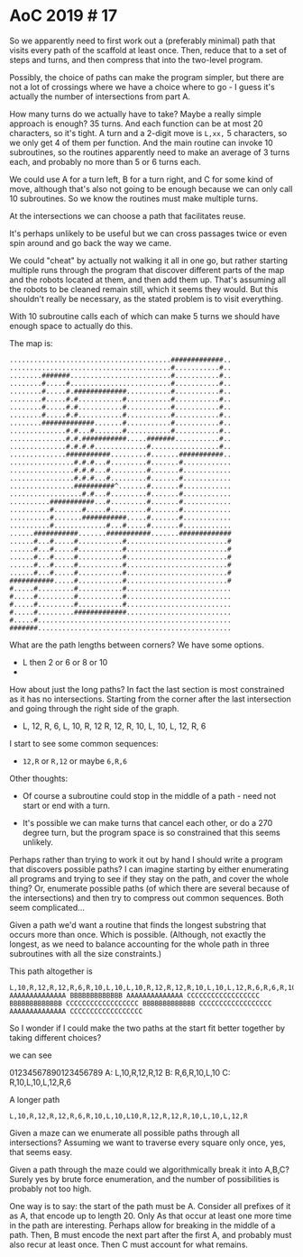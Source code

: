 # AoC 2019 # 17

So we apparently need to first work out a (preferably minimal) path
that visits every path of the scaffold at least once. Then, reduce that
to a set of steps and turns, and then compress that into the two-level
program.

Possibly, the choice of paths can make the program simpler, but there
are not a lot of crossings where we have a choice where to go - I 
guess it's actually the number of intersections from part A.

How many turns do we actually have to take? Maybe a really simple 
approach is enough? 35 turns. And each function can be at most 20 characters, 
so it's tight. A turn and a 2-digit move is `L,xx,` 5 characters, so we only
get 4 of them per function. And the main routine can invoke 10 subroutines, so 
the routines apparently need to make an average of 3 turns each, and probably
no more than 5 or 6 turns each.

We could use A for a turn left, B for a turn right, and C for some kind of
move, although that's also not going to be enough because we can only call
10 subroutines. So we know the routines must make multiple turns.

At the intersections we can choose a path that facilitates reuse.

It's perhaps unlikely to be useful but we can cross passages twice or
even spin around and go back the way we came.

We could "cheat" by actually not walking it all in one go, but rather
starting multiple runs through the program that discover different
parts of the map and the robots located at them, and then add them
up. That's assuming all the robots to be cleaned remain still, which
it seems they would. But this shouldn't really be necessary, as the 
stated problem is to visit everything.

With 10 subroutine calls each of which can make 5 turns we should have
enough space to actually do this.

The map is:

```
........................................#############..
........................................#...........#..
........#######.........................#...........#..
........#.....#.........................#...........#..
........#.....#.#############...........#...........#..
........#.....#.#...........#...........#...........#..
........#.....#.#...........#...........#...........#..
........#.....#.#...........#...........#...........#..
........#############.......#...........#...........#..
..............#.#...#.......#...........#...........#..
..............#.#.###########.....#######...........#..
..............#.#.#.#.............#.................#..
..............###########.........#.......###########..
................#.#.#...#.........#.......#............
................#.#.#...#.........#.......#............
................#.#.#...#.........#.......#............
................##########^.......#.......#............
..................#.#...#.........#.......#............
..........###########...#.........#.......#............
..........#.......#.....#.........#.......#............
..........#.......###########.....#.......#............
..........#.............#...#.....#.......#............
......###########.......###########.......#############
......#...#.....#...........#.........................#
......#...#.....#...........#.........................#
......#...#.....#...........#.........................#
......#...#.....#...........#.........................#
......#...#.....#...........#.........................#
###########.....#...........#.........................#
#.....#.........#...........#..........................
#.....#.........#...........#..........................
#.....#.........#...........#..........................
#.....#.........#############..........................
#.....#................................................
#######................................................
```

What are the path lengths between corners? We have some 
options. 

- L then 2 or 6 or 8 or 10
- 

How about just the long paths? In fact the last section
is most constrained as it has no intersections. Starting from
the corner after the last intersection and going through the
right side of the graph.

- L, 12, R, 6, L, 10, R, 12 R, 12, R, 10, L, 10, L, 12, R, 6

I start to see some common sequences:

- `12,R` or `R,12` or maybe `6,R,6`

Other thoughts:

- Of course a subroutine could stop in the middle of 
  a path - need not start or end with a turn.

- It's possible we can make turns that cancel each 
  other, or do a 270 degree turn, but the program space
  is so constrained that this seems unlikely.

Perhaps rather than trying to work it out by hand I should 
write a program that discovers possible paths? I can imagine
starting by either enumerating all programs and trying to see
if they stay on the path, and cover the whole thing? Or,
enumerate possible paths (of which there are several because of the 
intersections) and then try to compress out common sequences. Both seem
complicated...

Given a path we'd want a routine that finds the longest substring that
occurs more than once. Which is possible. (Although, not exactly the longest, as we
need to balance accounting for the whole path in three subroutines with 
all the size constraints.)

This path altogether is 

    L,10,R,12,R,12,R,6,R,10,L,10,L,10,R,12,R,12,R,10,L,10,L,12,R,6,R,6,R,10,L,10,R,10,L,10,L,12,R,6,R,6,R,10,L,10,R,10,L,10,L,12,R,6,L,10,R,12,R,12,R,10,L,10,L,12,R,6
    AAAAAAAAAAAAAA BBBBBBBBBBBBB AAAAAAAAAAAAAA CCCCCCCCCCCCCCCCCC BBBBBBBBBBBBB CCCCCCCCCCCCCCCCCC BBBBBBBBBBBBB CCCCCCCCCCCCCCCCCC AAAAAAAAAAAAAA CCCCCCCCCCCCCCCCCC

So I wonder if I could make the two paths at the start fit better together by taking different choices?

we can see

   01234567890123456789
A: L,10,R,12,R,12
B: R,6,R,10,L,10
C: R,10,L,10,L,12,R,6

A longer path

    L,10,R,12,R,12,R,6,R,10,L,10,L10,R,12,R,12,R,10,L,10,L,12,R

Given a maze can we enumerate all possible paths through all intersections? 
Assuming we want to traverse every square only once, yes, that seems easy.

Given a path through the maze could we algorithmically break it into A,B,C?
Surely yes by brute force enumeration, and the number of possibilities is probably
not too high.

One way is to say: the start of the path must be A. Consider all prefixes of it as
A, that encode up to length 20. Only As that occur at least one more time in the
path are interesting. Perhaps allow for breaking in the middle of a path. 
Then, B must encode the next part after the first A, and probably must also recur
at least once. Then C must account for what remains.